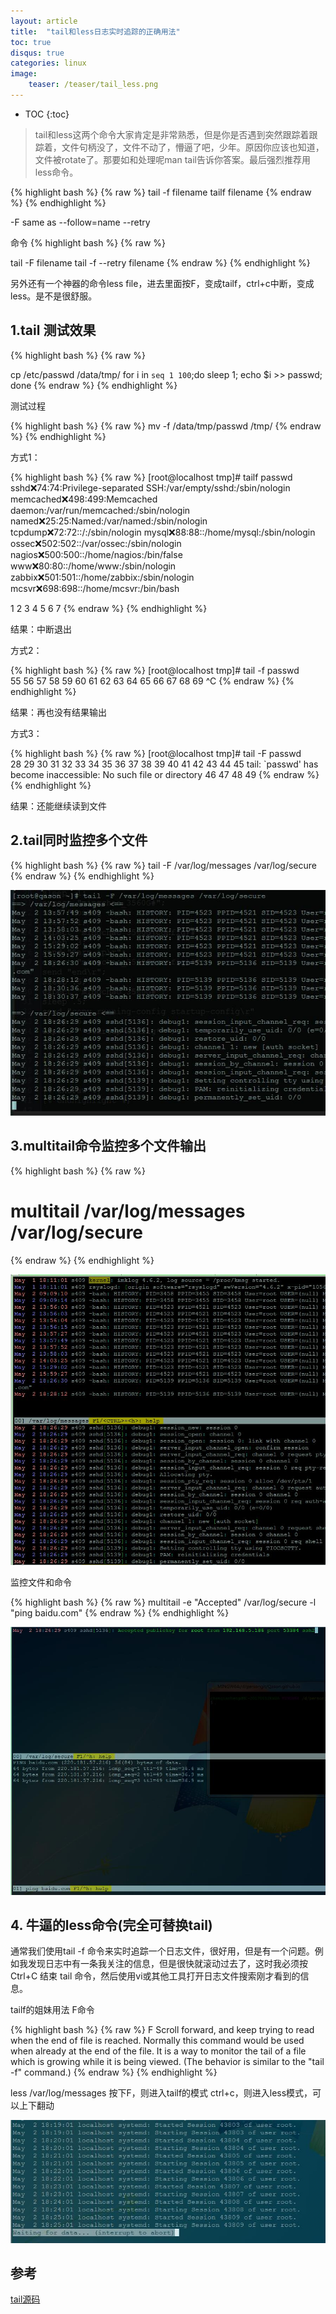 ```yaml
---
layout: article
title:  "tail和less日志实时追踪的正确用法"
toc: true
disqus: true
categories: linux
image:
    teaser: /teaser/tail_less.png
---
```


* TOC
{:toc}


> tail和less这两个命令大家肯定是非常熟悉，但是你是否遇到突然跟踪着跟踪着，文件句柄没了，文件不动了，懵逼了吧，少年。原因你应该也知道，文件被rotate了。那要如和处理呢man tail告诉你答案。最后强烈推荐用less命令。

{% highlight bash %}
{% raw %}
tail -f filename
tailf filename
{% endraw %}
{% endhighlight %}


-F same as --follow=name --retry

命令
{% highlight bash %}
{% raw %}

tail -F filename 
tail -f --retry filename
{% endraw %}
{% endhighlight %}


另外还有一个神器的命令less file，进去里面按F，变成tailf，ctrl+c中断，变成less。是不是很舒服。

## 1.tail 测试效果

{% highlight bash %}
{% raw %}

cp /etc/passwd /data/tmp/
for i in `seq 1 100`;do sleep 1; echo $i >> passwd; done
{% endraw %}
{% endhighlight %}


测试过程 

{% highlight bash %}
{% raw %}
mv -f /data/tmp/passwd /tmp/
{% endraw %}
{% endhighlight %}


方式1：

{% highlight bash %}
{% raw %}
[root@localhost tmp]# tailf passwd 
sshd:x:74:74:Privilege-separated SSH:/var/empty/sshd:/sbin/nologin
memcached:x:498:499:Memcached daemon:/var/run/memcached:/sbin/nologin
named:x:25:25:Named:/var/named:/sbin/nologin
tcpdump:x:72:72::/:/sbin/nologin
mysql:x:88:88::/home/mysql:/sbin/nologin
ossec:x:502:502::/var/ossec:/sbin/nologin
nagios:x:500:500::/home/nagios:/bin/false
www:x:80:80::/home/www:/sbin/nologin
zabbix:x:501:501::/home/zabbix:/sbin/nologin
mcsvr:x:698:698::/home/mcsvr:/bin/bash

1
2
3
4
5
6
7
{% endraw %}
{% endhighlight %}

结果：中断退出

方式2：

{% highlight bash %}
{% raw %}
[root@localhost tmp]# tail -f passwd  
55
56
57
58
59
60
61
62
63
64
65
66
67
68
69
^C
{% endraw %}
{% endhighlight %}

结果：再也没有结果输出

方式3：

{% highlight bash %}
{% raw %}
[root@localhost tmp]# tail -F passwd  
28
29
30
31
32
33
34
35
36
37
38
39
40
41
42
43
44
45
tail: `passwd' has become inaccessible: No such file or directory
46
47
48
49
{% endraw %}
{% endhighlight %}

结果：还能继续读到文件

## 2.tail同时监控多个文件

{% highlight bash %}
{% raw %}
tail -F /var/log/messages /var/log/secure
{% endraw %}
{% endhighlight %}


![tail_F](/images/linux/command/tail_F.jpg)

## 3.multitail命令监控多个文件输出

{% highlight bash %}
{% raw %}
# multitail /var/log/messages /var/log/secure
{% endraw %}
{% endhighlight %}


![multi_tail_file](/images/linux/command/multi_tail_file.jpg)

监控文件和命令

{% highlight bash %}
{% raw %}
multitail -e "Accepted" /var/log/secure -l "ping baidu.com" 
{% endraw %}
{% endhighlight %}

![multitail_command](/images/linux/command/multitail_command.jpg)

## 4. 牛逼的less命令(完全可替换tail)

通常我们使用tail -f 命令来实时追踪一个日志文件，很好用，但是有一个问题。例如我发现日志中有一条我关注的信息，但是很快就滚动过去了，这时我必须按 Ctrl+C 结束 tail 命令，然后使用vi或其他工具打开日志文件搜索刚才看到的信息。

tailf的姐妹用法 F命令


{% highlight bash %}
{% raw %}
    F      Scroll  forward,  and keep trying to read when the end of file is reached.  Normally this
              command would be used when already at the end of the file.  It is a way  to  monitor  the tail  of  a  file which is growing while it is being viewed.  (The behavior is similar to the "tail -f" command.)
{% endraw %}
{% endhighlight %}


less /var/log/messages
按下F，则进入tailf的模式
ctrl+c，则进入less模式，可以上下翻动

![less_command](/images/linux/command/less_command.jpg)

## 参考

[tail源码](http://git.savannah.gnu.org/cgit/coreutils.git/tree/src/tail.c)